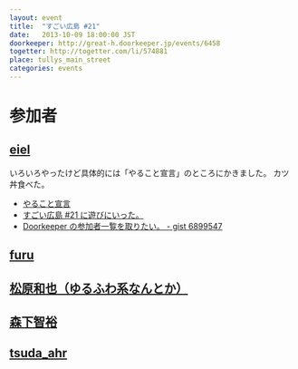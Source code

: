 ```yaml
---
layout: event
title:  "すごい広島 #21"
date:   2013-10-09 18:00:00 JST
doorkeeper: http://great-h.doorkeeper.jp/events/6458
togetter: http://togetter.com/li/574881
place: tullys_main_street
categories: events
---
```


# 参加者

## [eiel](http://eiel.info/)

いろいろやったけど具体的には「やること宣言」のところにかきました。
カツ丼食べた。

* [やること宣言](https://github.com/great-h/great-h.github.io/issues/323)
* [すごい広島 #21 に遊びにいった。](http://eielh-life.tumblr.com/post/63558929046/21)
* [Doorkeeper の参加者一覧を取りたい。 - gist 6899547](https://gist.github.com/eiel/6899547)

## [furu](http://twitter.com/pecosantoyobe)

## [松原和也（ゆるふわ系なんとか）](https://twitter.com/Toro_kun)

## [森下智裕](https://github.com/moriC)

## [tsuda_ahr](https://twitter.com/tsuda_ahr)
